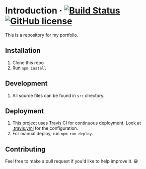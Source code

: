 # Introduction &middot; [![Build Status](https://app.travis-ci.com/nunulong/portfolios.svg?branch=master)](https://app.travis-ci.com/github/nunulong/portfolios) [![GitHub license](https://img.shields.io/badge/license-MIT-blue.svg)](https://github.com/nunulong/portfolios/blob/master/LICENSE)

This is a repository for my portfolio.

## Installation

1. Clone this repo
2. Run `npm install`

## Development

1. All source files can be found in `src` directory.

## Deployment

1. This project uses [Travis CI](https://travis-ci.com) for continuous deployment. Look at [.travis.yml](.travis.yml) for the configuration.
2. For manual deploy, run `npm run deploy`.

## Contributing

Feel free to make a pull request if you'd like to help improve it. 😀
